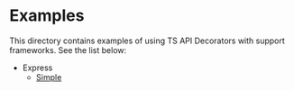 # Examples
This directory contains examples of using TS API Decorators with support frameworks. See the list below:

- Express
    - [Simple](./express/simple/)